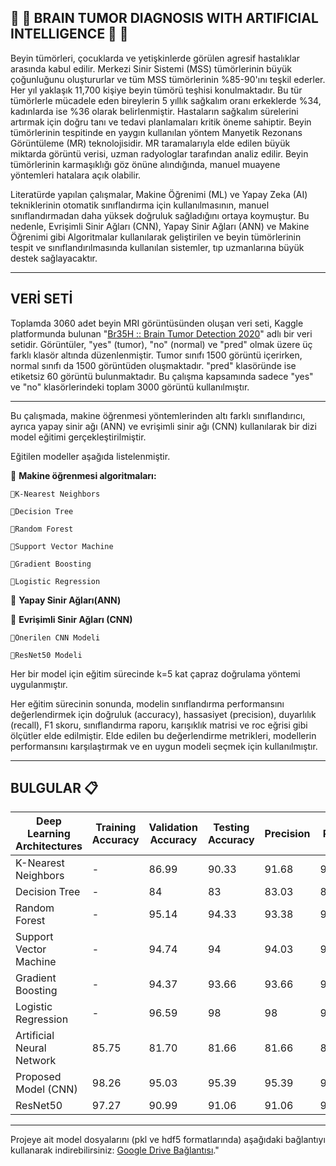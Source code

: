 ##  🔹 🔸 BRAIN TUMOR DIAGNOSIS WITH ARTIFICIAL INTELLIGENCE 🔸 🔹

Beyin tümörleri, çocuklarda ve yetişkinlerde görülen agresif hastalıklar arasında kabul edilir. Merkezi Sinir Sistemi (MSS) tümörlerinin büyük çoğunluğunu oluştururlar ve tüm MSS tümörlerinin %85-90'ını teşkil ederler. Her yıl yaklaşık 11,700 kişiye beyin tümörü teşhisi konulmaktadır. Bu tür tümörlerle mücadele eden bireylerin 5 yıllık sağkalım oranı erkeklerde %34, kadınlarda ise %36 olarak belirlenmiştir. Hastaların sağkalım sürelerini artırmak için doğru tanı ve tedavi planlamaları kritik öneme sahiptir. Beyin tümörlerinin tespitinde en yaygın kullanılan yöntem Manyetik Rezonans Görüntüleme (MR) teknolojisidir. MR taramalarıyla elde edilen büyük miktarda görüntü verisi, uzman radyologlar tarafından analiz edilir. Beyin tümörlerinin karmaşıklığı göz önüne alındığında, manuel muayene yöntemleri hatalara açık olabilir.

Literatürde yapılan çalışmalar, Makine Öğrenimi (ML) ve Yapay Zeka (AI) tekniklerinin otomatik sınıflandırma için kullanılmasının, manuel sınıflandırmadan daha yüksek doğruluk sağladığını ortaya koymuştur. Bu nedenle, Evrişimli Sinir Ağları (CNN), Yapay Sinir Ağları (ANN) ve Makine Öğrenimi gibi Algoritmalar kullanılarak geliştirilen ve beyin tümörlerinin tespit ve sınıflandırılmasında kullanılan sistemler, tıp uzmanlarına büyük destek sağlayacaktır.

---

## VERİ SETİ
Toplamda 3060 adet beyin MRI görüntüsünden oluşan veri seti, Kaggle platformunda bulunan "[Br35H :: Brain Tumor Detection 2020](https://www.kaggle.com/datasets/ahmedhamada0/brain-tumor-detection?select=no)" adlı bir veri setidir. Görüntüler, "yes" (tumor), "no" (normal) ve "pred" olmak üzere üç farklı klasör altında düzenlenmiştir. Tumor sınıfı 1500 görüntü içerirken, normal sınıfı da 1500 görüntüden oluşmaktadır. "pred" klasöründe ise etiketsiz 60 görüntü bulunmaktadır. Bu çalışma kapsamında sadece "yes" ve "no" klasörlerindeki toplam 3000 görüntü kullanılmıştır.

---

Bu çalışmada, makine öğrenmesi yöntemlerinden altı farklı sınıflandırıcı, ayrıca yapay sinir ağı (ANN) ve evrişimli sinir ağı (CNN) kullanılarak bir dizi model eğitimi gerçekleştirilmiştir. 

Eğitilen modeller aşağıda listelenmiştir. 

🔰 **Makine öğrenmesi algoritmaları:**

    💠K-Nearest Neighbors
  
    💠Decision Tree
  
    💠Random Forest
  
    💠Support Vector Machine
  
    💠Gradient Boosting
  
    💠Logistic Regression
  
🔰 **Yapay Sinir Ağları(ANN)**

🔰 **Evrişimli Sinir Ağları (CNN)**

    💠Önerilen CNN Modeli
  
    💠ResNet50 Modeli


Her bir model için eğitim sürecinde k=5 kat çapraz doğrulama yöntemi uygulanmıştır.

Her eğitim sürecinin sonunda, modelin sınıflandırma performansını değerlendirmek için doğruluk (accuracy), hassasiyet (precision), duyarlılık (recall), F1 skoru, sınıflandırma raporu, karışıklık matrisi ve roc eğrisi gibi ölçütler elde edilmiştir. Elde edilen bu değerlendirme metrikleri, modellerin performansını karşılaştırmak ve en uygun modeli seçmek için kullanılmıştır.

---

## BULGULAR 📋


| Deep Learning Architectures | Training Accuracy | Validation Accuracy | Testing Accuracy | Precision | Recall | F1-score |
|----------------------------|-------------------|---------------------|------------------|-----------|--------|----------|
| K-Nearest Neighbors         | -                 | 86.99               | 90.33            | 91.68     | 90.333 | 90.25    |
| Decision Tree               | -                 | 84                  | 83               | 83.03     | 83     | 82.99    |
| Random Forest               | -                 | 95.14               | 94.33            | 93.38     | 94.33  | 94.33    |
| Support Vector Machine      | -                 | 94.74               | 94               | 94.03     | 94     | 93.99    |
| Gradient Boosting           | -                 | 94.37               | 93.66            | 93.66     | 93.66  | 93.66    |
| Logistic Regression         | -                 | 96.59               | 98               | 98        | 98     | 97.99    |
| Artificial Neural Network   | 85.75             | 81.70               | 81.66            | 81.66     | 81.66  | 81.6     |
| Proposed Model (CNN)        | 98.26             | 95.03               | 95.39            | 95.39     | 95.39  | 95.2     |
| ResNet50                    | 97.27             | 90.99               | 91.06            | 91.06     | 91.06  | 91       |



---
Projeye ait model dosyalarını (pkl ve hdf5 formatlarında) aşağıdaki bağlantıyı kullanarak indirebilirsiniz: [Google Drive Bağlantısı]([buraya_drive_bağlantınızı_ekleyin](https://drive.google.com/drive/folders/1K2msh-PcmW79-1VLyRUarLUIpLdKa1k9?usp=drive_link))."
